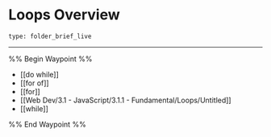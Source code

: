 # Loops Overview
 
```ccard
type: folder_brief_live
```
 
---

%% Begin Waypoint %%
- [[do while]]
- [[for of]]
- [[for]]
- [[Web Dev/3.1 - JavaScript/3.1.1 - Fundamental/Loops/Untitled]]
- [[while]]

%% End Waypoint %%